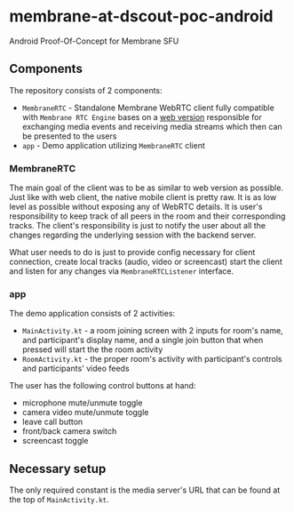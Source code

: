 # membrane-at-dscout-poc-android
Android Proof-Of-Concept for Membrane SFU

## Components
The repository consists of 2 components:
- `MembraneRTC` - Standalone Membrane WebRTC client fully compatible with `Membrane RTC Engine` bases on a [web version](https://github.com/membraneframework/membrane_rtc_engine)
    responsible for exchanging media events and receiving media streams which then can be presented to the users
- `app` - Demo application utilizing `MembraneRTC` client

### MembraneRTC
The main goal of the client was to be as similar to web version as possible.
Just like with web client, the native mobile client is pretty raw. It is as low level as possible without exposing any of WebRTC details.
It is user's responsibility to keep track of all peers in the room and their corresponding tracks. The client's responsibility is just to
notify the user about all the changes regarding the underlying session with the backend server.

What user needs to do is just to provide config necessary for client connection, create local tracks (audio, video or screencast)
start the client and listen for any changes via `MembraneRTCListener` interface.

### app
The demo application consists of 2 activities:
- `MainActivity.kt` - a room joining screen with 2 inputs for room's name, and participant's display name, and a single join button
    that when pressed will start the the room activity
- `RoomActivity.kt` - the proper room's activity with participant's controls and participants' video feeds

The user has the following control buttons at hand:
- microphone mute/unmute toggle
- camera video mute/unmute toggle
- leave call button
- front/back camera switch
- screencast toggle

## Necessary setup
The only required constant is the media server's URL that can be found at the top of `MainActivity.kt`.
